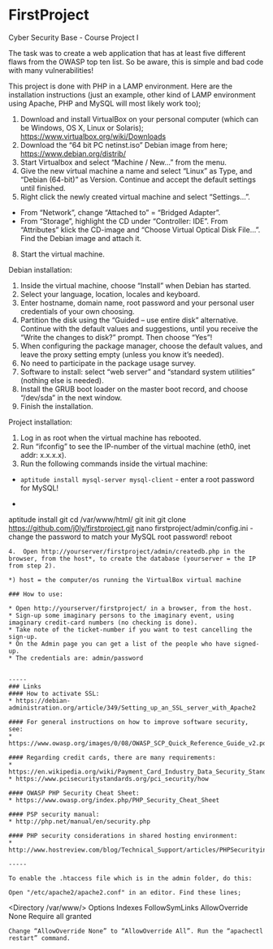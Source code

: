 # FirstProject

Cyber Security Base - Course Project I

The task was to create a web application that has at least five different flaws from the OWASP top ten list.
So be aware, this is simple and bad code with many vulnerabilities!

This project is done with PHP in a LAMP environment. 
Here are the installation instructions (just an example, other kind of LAMP environment using Apache, PHP and MySQL will most likely work too);

1.	Download and install VirtualBox on your personal computer (which can be Windows, OS X, Linux or Solaris); https://www.virtualbox.org/wiki/Downloads
2.	Download the “64 bit PC netinst.iso” Debian image from here; https://www.debian.org/distrib/
3.	Start Virtualbox and select “Machine / New…” from the menu.
4.	Give the new virtual machine a name and select “Linux” as Type, and “Debian (64-bit)” as Version. Continue and accept the default settings until finished.
5.	Right click the newly created virtual machine and select “Settings…”.
   * From “Network”, change “Attached to” = “Bridged Adapter”. 
   * From “Storage”, highlight the CD under “Controller: IDE”. From “Attributes” klick the CD-image and “Choose Virtual Optical Disk File…”. Find the Debian image and attach it.
8.	Start the virtual machine.


Debian installation:

1.	Inside the virtual machine, choose “Install” when Debian has started.
2.	Select your language, location, locales and keyboard.
3.	Enter hostname, domain name, root password and your personal user credentials of your own choosing. 
4.	Partition the disk using the “Guided – use entire disk” alternative. Continue with the default values and suggestions, until you receive the “Write the changes to disk?” prompt. Then choose “Yes”!
5.	When configuring the package manager, choose the default values, and leave the proxy setting empty (unless you know it’s needed).
6.	No need to participate in the package usage survey.
7.	Software to install: select “web server” and “standard system utilities” (nothing else is needed).
8.	Install the GRUB boot loader on the master boot record, and choose “/dev/sda” in the next window.
9.	Finish the installation. 


Project installation:

1.	Log in as root when the virtual machine has rebooted.
2.	Run “ifconfig” to see the IP-number of the virtual machine (eth0, inet addr: x.x.x.x).
3.	Run the following commands inside the virtual machine:
  * ``` aptitude install mysql-server mysql-client ``` - enter a root password for MySQL!
  * ``` aptitude install php5 php5-mysql libapache2-mod-php5
   aptitude install git
   cd /var/www/html/
   git init
   git clone https://github.com/j0ly/firstproject.git
   nano firstproject/admin/config.ini - change the password to match your MySQL root password!
   reboot
   ```
4.  Open http://yourserver/firstproject/admin/createdb.php in the browser, from the host*, to create the database (yourserver = the IP from step 2).

*) host = the computer/os running the VirtualBox virtual machine

### How to use:

* Open http://yourserver/firstproject/ in a browser, from the host.
* Sign-up some imaginary persons to the imaginary event, using imaginary credit-card numbers (no checking is done).
* Take note of the ticket-number if you want to test cancelling the sign-up.
* On the Admin page you can get a list of the people who have signed-up.
  * The credentials are: admin/password
 

-----
### Links
#### How to activate SSL:
* https://debian-administration.org/article/349/Setting_up_an_SSL_server_with_Apache2
 
#### For general instructions on how to improve software security, see:
* https://www.owasp.org/images/0/08/OWASP_SCP_Quick_Reference_Guide_v2.pdf

#### Regarding credit cards, there are many requirements:
* https://en.wikipedia.org/wiki/Payment_Card_Industry_Data_Security_Standard
* https://www.pcisecuritystandards.org/pci_security/how

#### OWASP PHP Security Cheat Sheet: 
* https://www.owasp.org/index.php/PHP_Security_Cheat_Sheet

#### PSP security manual:
* http://php.net/manual/en/security.php

#### PHP security considerations in shared hosting environment:
* http://www.hostreview.com/blog/Technical_Support/articles/PHPSecurityinSharedEnvironment.html

-----

To enable the .htaccess file which is in the admin folder, do this:

Open "/etc/apache2/apache2.conf" in an editor. Find these lines;
```
<Directory /var/www/>
        Options Indexes FollowSymLinks
        AllowOverride None
        Require all granted
</Directory>
```
Change “AllowOverride None” to “AllowOverride All”. Run the “apachectl restart” command.


